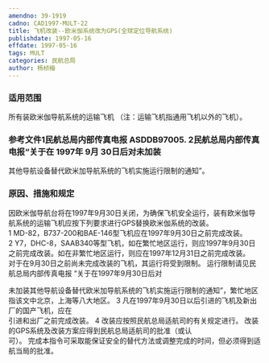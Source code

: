 ```yaml
---
amendno: 39-1919  
cadno: CAD1997-MULT-22  
title: 飞机改装--欧米伽系统改为GPS(全球定位导航系统)  
publishdate: 1997-05-16  
effdate: 1997-05-16  
tags: MULT  
categories: 民航总局  
author: 杨桢梅  
---
```

  
### 适用范围  
所有装欧米伽导航系统的运输飞机     （注：运输飞机指通用飞机以外的飞机）。  
  
<!--more-->  
### 参考文件1民航总局内部传真电报 ASDDB97005. 2民航总局内部传真电报“关于在 1997年 9月 30日后对未加装  
其他导航设备替代欧米加导航系统的飞机实施运行限制的通知”。  
  
### 原因、措施和规定  
因欧米伽导航台将在1997年9月30日关闭，为确保飞机安全运行，装有欧米伽导航系统的运输飞机应按下列要求进行GPS替换欧米伽系统的改装。  
    1 MD-82，B737-200和BAE-146型飞机应在1997年9月30日之前完成改装。  
2 Y7，DHC-8，SAAB340等型飞机，如在繁忙地区运行，则应1997年9月30日之前完成改装。如在非繁忙地区运行，则应在1997年12月31日之前完成改装。  
    对于在9月30日之前尚未完成改装的飞机，其运行将受到限制。     运行限制请见民航总局内部传真电报 “关于在1997年9月30日后对  
      
未加装其他导航设备替代欧米加导航系统的飞机实施运行限制的通知”，繁忙地区指该文中北京，上海等八大地区。     3 凡在1997年9月30日以后引进的飞机及新出厂的国产飞机，应在  
引进和出厂之前完成改装。     4 改装应按照民航总局适航司的有关规定进行。     改装的GPS系统及改装方案应得到民航总局适航司的批准（或认  
可）。     完成本指令可采取能保证安全的替代方法或调整完成的时间，但必须得到适航当局的批准。  
